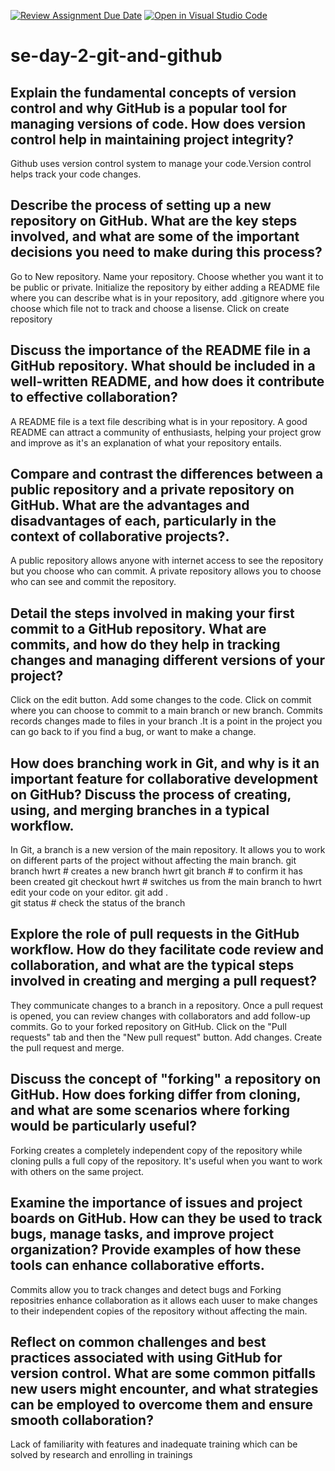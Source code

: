 [![Review Assignment Due Date](https://classroom.github.com/assets/deadline-readme-button-22041afd0340ce965d47ae6ef1cefeee28c7c493a6346c4f15d667ab976d596c.svg)](https://classroom.github.com/a/8wgCKhpZ)
[![Open in Visual Studio Code](https://classroom.github.com/assets/open-in-vscode-2e0aaae1b6195c2367325f4f02e2d04e9abb55f0b24a779b69b11b9e10269abc.svg)](https://classroom.github.com/online_ide?assignment_repo_id=15773275&assignment_repo_type=AssignmentRepo)
# se-day-2-git-and-github
## Explain the fundamental concepts of version control and why GitHub is a popular tool for managing versions of code. How does version control help in maintaining project integrity?
Github uses version control system to manage your code.Version control helps track your code changes.
## Describe the process of setting up a new repository on GitHub. What are the key steps involved, and what are some of the important decisions you need to make during this process?
Go to New repository.
Name your repository. 
Choose whether you want it to be public or private.
Initialize the repository by either adding a README file where you can describe what is in your repository, add .gitignore where you choose which file not to track and choose a lisense.
Click on create repository

## Discuss the importance of the README file in a GitHub repository. What should be included in a well-written README, and how does it contribute to effective collaboration?
A README file is a text file describing what is in your repository. A good README can attract a community of enthusiasts, helping your project grow and improve as it's an explanation of what your repository entails.

## Compare and contrast the differences between a public repository and a private repository on GitHub. What are the advantages and disadvantages of each, particularly in the context of collaborative projects?.
A public repository allows anyone with internet access to see the repository but you choose who can commit. A private repository allows you to choose who can see and commit the repository.

## Detail the steps involved in making your first commit to a GitHub repository. What are commits, and how do they help in tracking changes and managing different versions of your project?
Click on the edit button.
Add some changes to the code.
Click on commit where you can choose to commit to a main branch or new branch.
Commits records changes made to files in your branch .It is a point in the project you can go back to if you find a bug, or want to make a change.

## How does branching work in Git, and why is it an important feature for collaborative development on GitHub? Discuss the process of creating, using, and merging branches in a typical workflow.
In Git, a branch is a new version of the main repository. It allows you to work on different parts of the project without affecting the main branch.
git branch hwrt # creates a new branch hwrt
git branch # to confirm it has been created
git checkout hwrt # switches us from the main branch to hwrt
edit your code on your editor.
git add .   
git status # check the status of the branch

## Explore the role of pull requests in the GitHub workflow. How do they facilitate code review and collaboration, and what are the typical steps involved in creating and merging a pull request?
They communicate changes to a branch in a repository. Once a pull request is opened, you can review changes with collaborators and add follow-up commits.
Go to your forked repository on GitHub.
Click on the "Pull requests" tab and then the "New pull request" button.
Add changes.
Create the pull request and merge.

## Discuss the concept of "forking" a repository on GitHub. How does forking differ from cloning, and what are some scenarios where forking would be particularly useful?
Forking creates a completely independent copy of the repository while cloning pulls a full copy of the repository. It's useful when you want to work with others on the same project.

## Examine the importance of issues and project boards on GitHub. How can they be used to track bugs, manage tasks, and improve project organization? Provide examples of how these tools can enhance collaborative efforts.
Commits allow you to track changes and detect bugs and Forking repositries enhance collaboration as it allows each uuser to make changes to their independent copies of the repository without affecting the main.

## Reflect on common challenges and best practices associated with using GitHub for version control. What are some common pitfalls new users might encounter, and what strategies can be employed to overcome them and ensure smooth collaboration?
Lack of familiarity with features and inadequate training which can be solved by research and enrolling in trainings
